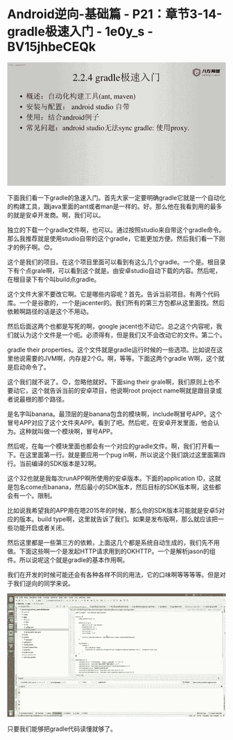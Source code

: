 # Android逆向-基础篇 - P21：章节3-14-gradle极速入门 - 1e0y_s - BV15jhbeCEQk

![](img/a2f2657b9ab0d182d6e9eb31d716ef2e_0.png)

下面我们看一下gradle的急速入门。首先大家一定要明确gradle它就是一个自动化的构建工具，跟java里面的ant或者man是一样的。好。那么他在我看到用的最多的就是安卓开发商。啊，我们可以。

独立的下载一个gradle文件啊，也可以。通过按照studio来自带这个gradle命令。那么我推荐就是使用studio自带的这个gradle，它能更加方便。然后我们看一下刚才的例子啊。😊。

这个是我们的项目。在这个项目里面可以看到有这么几个gradle。一个是。根目录下有个点grale啊，可以看到这个就是。由安卓studio自动下载的内容。然后呢，在根目录下有个叫build点gradle。

这个文件大家不要改它啊。它是哪些内容呢？首先。告诉当前项目。有两个代码库。一个是谷歌的，一个是jacenter的。我们所有的第三方包都从这里面找。然后依赖啊路径的话是这个不用动。

然后后面这两个也都是写死的啊，google jacent也不动它。总之这个内容呢，我们就认为这个文件是一个呃。必须得有，但是我们又不会改动它的文件。第二个。

gradle their properties。这个文件就是gradle运行时候的一些选项。比如说在这里他说需要的JVM啊，内存是2个G。啊，等等。下面这两个gradle W啊，这个就是启动命令了。

这个我们就不说了。😊，忽略他就好。下面sing their grale啊，我们原则上也不要动它，这个就告诉当前的安卓项目，他说啊root project name啊就是跟目录或者说最根的那个路径。

是名字叫banana。最顶层的是banana包含的模块啊，include啊冒号APP。这个冒号APP对应了这个文件夹APP。看到了吧。然后呢，在安卓开发里面，他会认为。这种就叫做一个模块啊，冒号APP。

然后呢，在每一个模块里面也都会有一个对应的gradle文件。啊，我们打开看一下。在这里面第一行。就是要应用一个pug in啊，所以说这个我们跳过这里面第四行。当前编译的SDK版本是32啊。

这个32也就是我每次runAPP啊所使用的安卓版本。下面的application ID，这就是包名come点banana，然后最小的SDK版本，然后目标的SDK版本啊，这些都会有一个。限制。

比如说我希望我的APP用在嗯2015年的时候，那么你的SDK版本可能就是安卓5对应的版本。build type啊，这里就告诉了我们。如果是发布版啊，那么就应该把一些功能开启或者关闭。

然后这里都是一些第三方的依赖，上面这几个都是系统自动生成的，我们先不用做。下面这些啊一个是发起HTTP请求用到的OKHTTP。一个是解析jason的组件。所以说呢这个就是gradle的基本作用啊。

我们在开发的时候可能还会有各种各样不同的用法，它的口味啊等等等等。但是对于我们逆向的同学来说。

![](img/a2f2657b9ab0d182d6e9eb31d716ef2e_2.png)

只要我们能够把gradle代码读懂就够了。